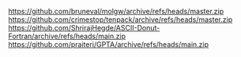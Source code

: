 https://github.com/bruneval/molgw/archive/refs/heads/master.zip
https://github.com/crimestop/tenpack/archive/refs/heads/master.zip
https://github.com/ShrirajHegde/ASCII-Donut-Fortran/archive/refs/heads/main.zip
https://github.com/praiteri/GPTA/archive/refs/heads/main.zip
